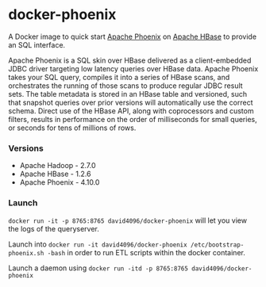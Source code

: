 docker-phoenix
==============

A Docker image to quick start [Apache Phoenix](http://phoenix.apache.org/) on [Apache HBase](https://hbase.apache.org/)
to provide an SQL interface.

Apache Phoenix is a SQL skin over HBase delivered as a client-embedded JDBC driver targeting low latency queries over HBase data. Apache Phoenix takes your SQL query, compiles it into a series of HBase scans, and orchestrates the running of those scans to produce regular JDBC result sets. The table metadata is stored in an HBase table and versioned, such that snapshot queries over prior versions will automatically use the correct schema. Direct use of the HBase API, along with coprocessors and custom filters, results in performance on the order of milliseconds for small queries, or seconds for tens of millions of rows.

### Versions
* Apache Hadoop - 2.7.0  
* Apache HBase - 1.2.6
* Apache Phoenix - 4.10.0

### Launch
`docker run -it -p 8765:8765 david4096/docker-phoenix` will let you view the logs of the queryserver.

Launch into `docker run -it david4096/docker-phoenix /etc/bootstrap-phoenix.sh -bash`  in order to run ETL scripts within the docker container.

Launch a daemon using `docker run -itd -p 8765:8765 david4096/docker-phoenix`
